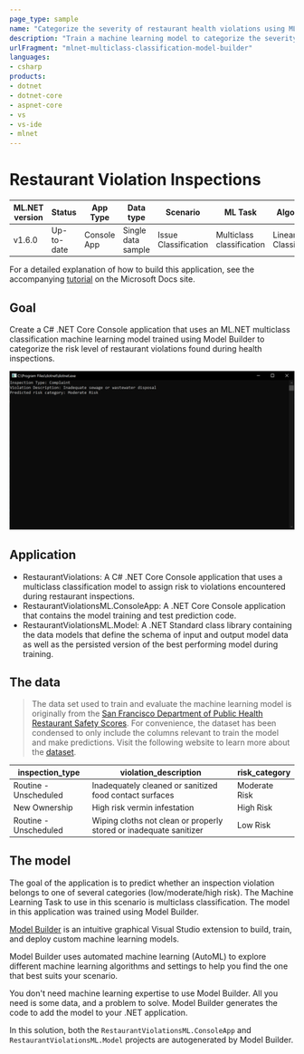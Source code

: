 ```yaml
---
page_type: sample
name: "Categorize the severity of restaurant health violations using ML.NET Model Builder"
description: "Train a machine learning model to categorize the severity of restaurant health violations using ML.NET Model Builder"
urlFragment: "mlnet-multiclass-classification-model-builder"
languages:
- csharp
products:
- dotnet
- dotnet-core
- aspnet-core
- vs
- vs-ide
- mlnet
---
```


# Restaurant Violation Inspections


| ML.NET version | Status                        | App Type    | Data type | Scenario            | ML Task                   | Algorithms                  |
|----------------|-------------------------------|-------------|-----------|---------------------|---------------------------|-----------------------------|
| v1.6.0       | Up-to-date | Console App | Single data sample | Issue Classification | Multiclass classification | Linear Classification |

For a detailed explanation of how to build this application, see the accompanying [tutorial](https://docs.microsoft.com/en-us/dotnet/machine-learning/tutorials/health-violation-classification-model-builder) on the Microsoft Docs site.

## Goal

Create a C# .NET Core Console application that uses an ML.NET multiclass classification machine learning model trained using Model Builder to categorize the risk level of restaurant violations found during health inspections.

![](./images/console.PNG)

## Application

- RestaurantViolations:  A C# .NET Core Console application that uses a multiclass classification model to assign risk to violations encountered during restaurant inspections.
- RestaurantViolationsML.ConsoleApp: A .NET Core Console application that contains the model training and test prediction code.
- RestaurantViolationsML.Model: A .NET Standard class library containing the data models that define the schema of input and output model data as well as the persisted version of the best performing model during training.

## The data

> The data set used to train and evaluate the machine learning model is originally from the [San Francisco Department of Public Health Restaurant Safety Scores](https://www.sfdph.org/dph/EH/Food/score/default.asp). For convenience, the dataset has been condensed to only include the columns relevant to train the model and make predictions. Visit the following website to learn more about the [dataset](https://data.sfgov.org/Health-and-Social-Services/Restaurant-Scores-LIVES-Standard/pyih-qa8i?row_index=0).

| inspection_type | violation_description | risk_category |
| --- | --- | --- |
| Routine - Unscheduled | Inadequately cleaned or sanitized food contact surfaces | Moderate Risk |
| New Ownership | High risk vermin infestation | High Risk |
| Routine - Unscheduled | Wiping cloths not clean or properly stored or inadequate sanitizer | Low Risk |

## The model

The goal of the application is to predict whether an inspection violation belongs to one of several categories (low/moderate/high risk). The Machine Learning Task to use in this scenario is multiclass classification. The model in this application was trained using Model Builder.

[Model Builder](https://marketplace.visualstudio.com/items?itemName=MLNET.07) is an intuitive graphical Visual Studio extension to build, train, and deploy custom machine learning models.

Model Builder uses automated machine learning (AutoML) to explore different machine learning algorithms and settings to help you find the one that best suits your scenario.

You don't need machine learning expertise to use Model Builder. All you need is some data, and a problem to solve. Model Builder generates the code to add the model to your .NET application.

In this solution, both the `RestaurantViolationsML.ConsoleApp` and `RestaurantViolationsML.Model` projects are autogenerated by Model Builder.
